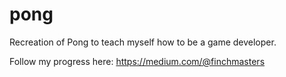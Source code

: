 # pong
Recreation of Pong to teach myself how to be a game developer.

Follow my progress here: https://medium.com/@finchmasters